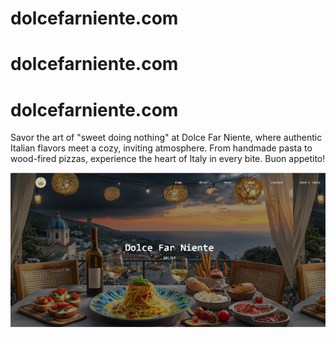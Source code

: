 ﻿# dolcefarniente.com
# dolcefarniente.com
# dolcefarniente.com

Savor the art of "sweet doing nothing" at Dolce Far Niente, where authentic Italian flavors meet a cozy, inviting atmosphere. From handmade pasta to wood-fired pizzas, experience the heart of Italy in every bite. Buon appetito!


![img alt](https://github.com/itscloudys/dolcefarniente.com/blob/33cd4698aab45efb2c13b160dd1155620a4c8063/dolcefarniente%20screenshot.png)
